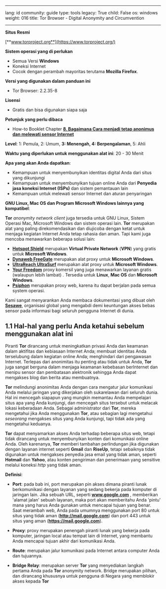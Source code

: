 

---

lang: id
community: guide
type: tools
legacy: True
child: False
os: windows
weight: 016
title: Tor Browser - Digital Anonymity and Circumvention

---

**Situs Resmi**
			
[**www.torproject.org**](https://www.torproject.org/)
			
**Sistem operasi yang di perlukan**

- Semua Versi **Windows**
- Koneksi Internet
- Cocok dengan perambah mayoritas terutama **Mozilla Firefox**.		

**Versi yang digunakan dalam panduan ini**

- Tor Browser: 2.2.35-8

**Lisensi** 

- Gratis dan bisa digunakan siapa saja

**Petunjuk yang perlu dibaca** 

- How-to Booklet Chapter [**8. Bagaimana Cara menjadi tetap anonimus dan melewati sensor Internet**](/id/chapter-8) 

**Level**: 1: Pemula, 2: Umum, **3: Menengah, 4: Berpengalaman**, 5: Ahli

**Waktu yang diperlukan untuk menggunakan alat ini**: 20 - 30 Menit

**Apa yang akan Anda dapatkan**: 

- Kemampuan untuk menyembunyikan identitas digital Anda dari situs yang dikunjungi
- Kemampuan untuk menyembunyikan tujuan online Anda dari **Penyedia jasa koneksi Internet (ISPs)** dan sistem pemantauan lain
- Kemampuan untuk melewati sensor Internet dan aturan penyaringan


**GNU Linux, Mac OS dan Program Microsoft Windows lainnya yang kompatibel**:

**Tor** *anonymity network client* juga tersedia untuk GNU Linux, Sistem Operasi Mac, Microsoft Windows dan sistem operasi lain. **Tor** merupakan alat yang paling direkomendasikan dan diujicoba dengan ketat untuk menjaga kegiatan Internet Anda tetap rahasia dan aman. Tapi kami juga mencoba menawarkan beberapa solusi lain:

* [**Hotspot Shield**](http://hotspotshield.com/) merupakan **Virtual Private Network** (**VPN**) yang gratis untuk **Microsoft Windows**.
* [**Dynaweb FreeGate**](http://www.dit-inc.us/freegate) merupakan alat proxy untuk **Microsoft Windows**.
* [**UltraReach UltraSurf**](http://www.ultrareach.com/) merupakan alat proxy untuk **Microsoft Windows**.
* [**Your Freedom**](http://www.your-freedom.net/) proxy komersil yang juga menawarkan layanan gratis (walaupun lebih lambat) . Tersedia untuk **Linux**, **Mac OS** dan **Microsoft Windows**.
* [**Psiphon**](http://psiphon.ca/) merupakan proxy web, karena itu dapat berjalan pada semua system operasi.

Kami sangat menyarankan Anda membaca dokumentasi yang dibuat oleh [**Sesawe**](http://sesawe.net/), organisasi global yang mengabdi demi keuntungan akses bebas sensor pada informasi bagi seluruh pengguna Internet di dunia.

## 1.1 Hal-hal yang perlu Anda ketahui sebelum menggunakan alat ini ##

Piranti **Tor** dirancang untuk meningkatkan privasi Anda dan keamanan dalam aktifitas dan kebiasaan Internet Anda; membuat identitas Anda terselubung dalam kegiatan online Anda; menghindari dari pengawasan Internet. Terlepas dari anonimitas itu penting atau tidak untuk Anda, **Tor** juga sangat berguna dalam menjaga keamanan kebebasan berInternet dan menipu sensor dan pembatasan alektronik sehingga Anda dapat mengakses blog dan berita atau membuatnya.

**Tor** melindungi anonimitas Anda dengan cara mengatur jalur komunikasi Anda melalui jaringan yang dikerjakan oleh sukarelawan dari seluruh dunia. Hal ini mencegah siapapun yang mungkin memantau Anda mempelajari situs apa yang Anda kunjungi, dan mencegah situs tersebut untuk melacak lokasi keberadaan Anda. Sebagai administrator dari **Tor**, mereka mengetahui jika Anda menggunakan **Tor**, atau sebagian lagi mengetahui *seseorang* mengakses situs yang Anda kunjungi, tapi tidak ada yang mengetahui keduanya.

**Tor** dapat menyamarkan akses Anda terhadap beberapa situs web, tetapi tidak dirancang untuk menyembunyikan konten dari komunikasi online Anda. Oleh karenanya, **Tor** memberi tambahan perlindungan jika digunakan dengan layanan internet seperti **Gmail** dan **RiseUp**, tetapi sebaiknya tidak digunakan untuk mengakses penyedia jasa email yang tidak aman, seperti **Hotmail** dan **Yahoo**, atau konten pengiriman dan penerimaan yang sensitive melalui koneksi *http* yang tidak aman.


**Definisi**: 

- **Port**: pada bab ini, port merupakan pin akses dimana piranti lunak berkomunikasi dengan layanan yang sedang bekerja pada komputer di jaringan lain. Jika sebuah URL, seperti **www.google.com** , memberikan 'alamat jalan' sebuah layanan, maka port akan memberitahu Anda 'pintu' mana yang harus Anda gunakan untuk mencapai tujuan yang benar. Saat merambah web, Anda pada umumnya menggunakan port 80 untuk situs yang tidak aman (**http://mail.google.com**) dan port 443 untuk situs yang aman (**https://mail.google.com**).

- **Proxy**: proxy merupakan penengah piranti lunak yang bekerja pada komputer, jaringan local atau tempat lain di Internet, yang membantu Anda mencapai tujuan akhir dari komunikasi Anda.

- **Route**: merupakan jalur komunikasi pada Internet antara computer Anda dan tujuannya.

- **Bridge Relay**: merupakan server **Tor** yang menyediakan langkah pertama Anda pada **Tor** anonymity network. Bridge merupakan pilihan, dan dirancang khususnya untuk pengguna di Negara yang memblokir akses kepada **Tor**


